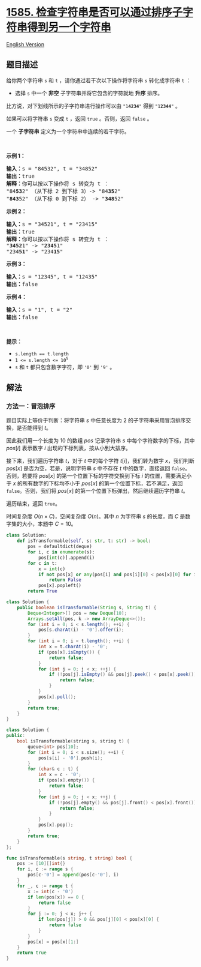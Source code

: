# [1585. 检查字符串是否可以通过排序子字符串得到另一个字符串](https://leetcode.cn/problems/check-if-string-is-transformable-with-substring-sort-operations)

[English Version](/solution/1500-1599/1585.Check%20If%20String%20Is%20Transformable%20With%20Substring%20Sort%20Operations/README_EN.md)

<!-- tags:贪心,字符串,排序 -->

<!-- difficulty:困难 -->

## 题目描述

<!-- 这里写题目描述 -->

<p>给你两个字符串&nbsp;<code>s</code> 和&nbsp;<code>t</code>&nbsp;，请你通过若干次以下操作将字符串&nbsp;<code>s</code>&nbsp;转化成字符串&nbsp;<code>t</code>&nbsp;：</p>

<ul>
	<li>选择 <code>s</code>&nbsp;中一个 <strong>非空</strong>&nbsp;子字符串并将它包含的字符就地 <strong>升序</strong>&nbsp;排序。</li>
</ul>

<p>比方说，对下划线所示的子字符串进行操作可以由&nbsp;<code>&quot;1<strong>4234</strong>&quot;</code>&nbsp;得到&nbsp;<code>&quot;1<strong>2344</strong>&quot;</code>&nbsp;。</p>

<p>如果可以将字符串 <code>s</code>&nbsp;变成 <code>t</code>&nbsp;，返回 <code>true</code>&nbsp;。否则，返回 <code>false</code>&nbsp;。</p>

<p>一个 <strong>子字符串</strong>&nbsp;定义为一个字符串中连续的若干字符。</p>

<p>&nbsp;</p>

<p><strong>示例 1：</strong></p>

<pre>
<strong>输入：</strong>s = &quot;84532&quot;, t = &quot;34852&quot;
<strong>输出：</strong>true
<strong>解释：</strong>你可以按以下操作将 s 转变为 t ：
&quot;84<strong>53</strong>2&quot; （从下标 2 到下标 3）-&gt; &quot;84<strong>35</strong>2&quot;
&quot;<strong>843</strong>52&quot; （从下标 0 到下标 2） -&gt; &quot;<strong>348</strong>52&quot;
</pre>

<p><strong>示例 2：</strong></p>

<pre>
<strong>输入：</strong>s = &quot;34521&quot;, t = &quot;23415&quot;
<strong>输出：</strong>true
<strong>解释：</strong>你可以按以下操作将 s 转变为 t ：
&quot;<strong>3452</strong>1&quot; -&gt; &quot;<strong>2345</strong>1&quot;
&quot;234<strong>51</strong>&quot; -&gt; &quot;234<strong>15</strong>&quot;
</pre>

<p><strong>示例 3：</strong></p>

<pre>
<strong>输入：</strong>s = &quot;12345&quot;, t = &quot;12435&quot;
<strong>输出：</strong>false
</pre>

<p><strong>示例 4：</strong></p>

<pre>
<strong>输入：</strong>s = &quot;1&quot;, t = &quot;2&quot;
<strong>输出：</strong>false
</pre>

<p>&nbsp;</p>

<p><strong>提示：</strong></p>

<ul>
	<li><code>s.length == t.length</code></li>
	<li><code>1 &lt;= s.length &lt;= 10<sup>5</sup></code></li>
	<li><code>s</code> 和&nbsp;<code>t</code>&nbsp;都只包含数字字符，即&nbsp;<code>&#39;0&#39;</code>&nbsp;到&nbsp;<code>&#39;9&#39;</code> 。</li>
</ul>

## 解法

### 方法一：冒泡排序

题目实际上等价于判断：将字符串 $s$ 中任意长度为 $2$ 的子字符串采用冒泡排序交换，是否能得到 $t$。

因此我们用一个长度为 $10$ 的数组 $pos$ 记录字符串 $s$ 中每个字符数字的下标，其中 $pos[i]$ 表示数字 $i$ 出现的下标列表，按从小到大排序。

接下来，我们遍历字符串 $t$，对于 $t$ 中的每个字符 $t[i]$，我们转为数字 $x$，我们判断 $pos[x]$ 是否为空，若是，说明字符串 $s$ 中不存在 $t$ 中的数字，直接返回 `false`。否则，若要将 $pos[x]$ 的第一个位置下标的字符交换到下标 $i$ 的位置，需要满足小于 $x$ 的所有数字的下标均不小于 $pos[x]$ 的第一个位置下标，若不满足，返回 `false`。否则，我们将 $pos[x]$ 的第一个位置下标弹出，然后继续遍历字符串 $t$。

遍历结束，返回 `true`。

时间复杂度 $O(n \times C)$，空间复杂度 $O(n)$。其中 $n$ 为字符串 $s$ 的长度，而 $C$ 是数字集的大小，本题中 $C=10$。

<!-- tabs:start -->

```python
class Solution:
    def isTransformable(self, s: str, t: str) -> bool:
        pos = defaultdict(deque)
        for i, c in enumerate(s):
            pos[int(c)].append(i)
        for c in t:
            x = int(c)
            if not pos[x] or any(pos[i] and pos[i][0] < pos[x][0] for i in range(x)):
                return False
            pos[x].popleft()
        return True
```

```java
class Solution {
    public boolean isTransformable(String s, String t) {
        Deque<Integer>[] pos = new Deque[10];
        Arrays.setAll(pos, k -> new ArrayDeque<>());
        for (int i = 0; i < s.length(); ++i) {
            pos[s.charAt(i) - '0'].offer(i);
        }
        for (int i = 0; i < t.length(); ++i) {
            int x = t.charAt(i) - '0';
            if (pos[x].isEmpty()) {
                return false;
            }
            for (int j = 0; j < x; ++j) {
                if (!pos[j].isEmpty() && pos[j].peek() < pos[x].peek()) {
                    return false;
                }
            }
            pos[x].poll();
        }
        return true;
    }
}
```

```cpp
class Solution {
public:
    bool isTransformable(string s, string t) {
        queue<int> pos[10];
        for (int i = 0; i < s.size(); ++i) {
            pos[s[i] - '0'].push(i);
        }
        for (char& c : t) {
            int x = c - '0';
            if (pos[x].empty()) {
                return false;
            }
            for (int j = 0; j < x; ++j) {
                if (!pos[j].empty() && pos[j].front() < pos[x].front()) {
                    return false;
                }
            }
            pos[x].pop();
        }
        return true;
    }
};
```

```go
func isTransformable(s string, t string) bool {
	pos := [10][]int{}
	for i, c := range s {
		pos[c-'0'] = append(pos[c-'0'], i)
	}
	for _, c := range t {
		x := int(c - '0')
		if len(pos[x]) == 0 {
			return false
		}
		for j := 0; j < x; j++ {
			if len(pos[j]) > 0 && pos[j][0] < pos[x][0] {
				return false
			}
		}
		pos[x] = pos[x][1:]
	}
	return true
}
```

<!-- tabs:end -->

<!-- end -->
